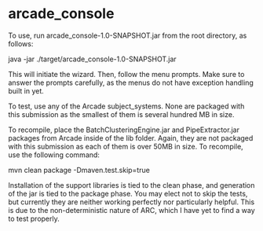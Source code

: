 # arcade_console

To use, run arcade_console-1.0-SNAPSHOT.jar from the root directory, as follows:

java -jar ./target/arcade_console-1.0-SNAPSHOT.jar

This will initiate the wizard. Then, follow the menu prompts. Make sure to answer the prompts carefully, as the menus do not have exception handling built in yet.

To test, use any of the Arcade subject_systems. None are packaged with this submission as the smallest of them is several hundred MB in size.

To recompile, place the BatchClusteringEngine.jar and PipeExtractor.jar packages from Arcade inside of the lib folder. Again, they are not packaged with this submission as each of them is over 50MB in size. To recompile, use the following command:

mvn clean package -Dmaven.test.skip=true

Installation of the support libraries is tied to the clean phase, and generation of the jar is tied to the package phase. You may elect not to skip the tests, but currently they are neither working perfectly nor particularly helpful. This is due to the non-deterministic nature of ARC, which I have yet to find a way to test properly.